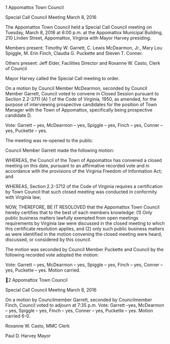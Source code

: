 1  Appomattox Town Council

Special Call Council Meeting
March 8, 2016

The Appomattox Town Council held a Special Call Council meeting on Tuesday, March 8, 2016
at 6:00 p.m. at the Appomattox Municipal Building, 210 Linden Street, Appomattox, Virginia
with Mayor Harvey presiding.

Members present:  Timothy W. Garrett, C. Lewis McDearmon, Jr., Mary Lou Spiggle, M. Erin
Finch, Claudia G. Puckette and Steven T. Conner.

Others present:  Jeff Elder, Facilities Director and Roxanne W. Casto, Clerk of Council

Mayor Harvey called the Special Call meeting to order.

On a motion by Council Member McDearmon, seconded by Council Member Garrett, Council
voted to convene in Closed Session pursuant to Section 2.2-3711 (A) 1 of the Code of Virginia,
1950, as amended, for the purpose of interviewing prospective candidates for the position of
Town Manager with the Town of Appomattox, specifically being prospective candidate D.

Vote:
Garrett – yes, McDearmon – yes, Spiggle – yes, Finch – yes, Conner – yes, Puckette – yes.

The meeting was re-opened to the public.

Council Member Garrett made the following motion:

WHEREAS, the Council of the Town of Appomattox has convened a closed meeting on this
date, pursuant to an affirmative recorded vote and in accordance with the provisions of the
Virginia Freedom of Information Act; and

WHEREAS, Section 2.2-3712 of the Code of Virginia requires a certification by Town Council
that such closed meeting was conducted in conformity with Virginia law;

NOW, THEREFORE, BE IT RESOLOVED that the Appomattox Town Council hereby certifies
that to the best of each members knowledge: (1) Only public business matters lawfully exempted
from open meetings requirements by Virginia law were discussed in the closed meeting to which
this certificate resolution applies, and (2) only such public business matters as were identified in
the motion convening the closed meeting were heard, discussed, or considered by this council.

The motion was seconded by Council Member Puckette and Council by the following recorded
vote adopted the motion:

Vote:
Garrett – yes, McDearmon – yes, Spiggle – yes, Finch – yes, Conner – yes, Puckette – yes.
Motion carried.

2  Appomattox Town Council

Special Call Council Meeting
March 8, 2016

On a motion by Councilmember Garrett, seconded by Councilmember Finch, Council voted to
adjourn at 7:35 p.m.
Vote: Garrett –yes, McDearmon – yes, Spiggle – yes, Finch – yes, Conner – yes, Puckette – yes.
Motion carried 6-0.

Roxanne W. Casto, MMC
Clerk

Paul D. Harvey
Mayor

